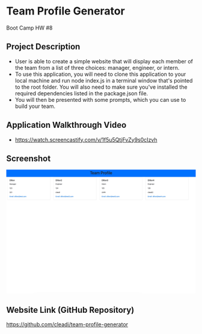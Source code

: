 # Team Profile Generator
Boot Camp HW #8

## Project Description
- User is able to create a simple website that will display each member of the team from a list of three choices: manager, engineer, or intern.
- To use this application, you will need to clone this application to your local machine and run node index.js in a terminal window that's pointed to the root folder. You will also need to make sure you've installed the required dependencies listed in the package.json file.
- You will then be presented with some prompts, which you can use to build your team.

## Application Walkthrough Video
- https://watch.screencastify.com/v/1f5u5QtjFvZy9s0cIzvh

## Screenshot
![team-profile-generator](./assets/images/team-profile-generator.jpg)

## Website Link (GitHub Repository)
https://github.com/cleadi/team-profile-generator